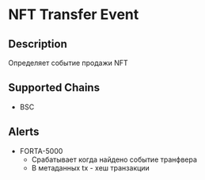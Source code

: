 # NFT Transfer Event

## Description
Определяет событие продажи NFT
## Supported Chains

- BSC

## Alerts


- FORTA-5000
  - Срабатывает когда найдено событие транфвера 
  - В метаданных tx - хеш транзакции

